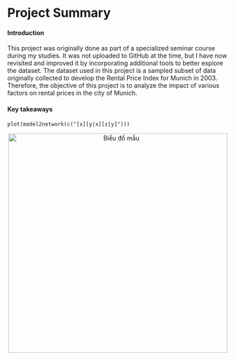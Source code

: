 # Project Summary
#### Introduction
This project was originally done as part of a specialized seminar course during my studies. It was not uploaded to GitHub at the time, but I have now revisited and improved it by incorporating additional tools to better explore the dataset. The dataset used in this project is a sampled subset of data originally collected to develop the Rental Price Index for Munich in 2003. Therefore, the objective of this project is to analyze the impact of various factors on rental prices in the city of Munich.
#### Key takeaways


```{r}
plot(model2network(c("[x][y|x][z|y]")))
```
<p align="center">
  <img src="https://github.com/taitran0102/House-price-analysis/blob/main/figures/unnamed-chunk-29-2.png" alt="Biểu đồ mẫu" width="500"/>
</p>
